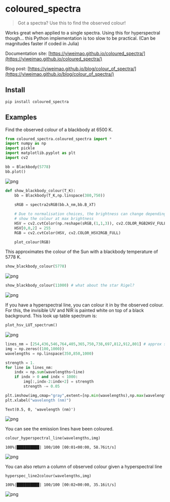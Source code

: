 # coloured_spectra
> Got a spectra? Use this to find the observed colour!


Works great when applied to a single spectra. Using this for hyperspectral though... this Python implementation is too slow to be practical. (Can be magnitudes faster if coded in Julia)

Documentation site: [https://yiweimao.github.io/coloured_spectra/](https://yiweimao.github.io/coloured_spectra/)

Blog post: [https://yiweimao.github.io/blog/colour_of_spectra/](https://yiweimao.github.io/blog/colour_of_spectra/)

## Install

`pip install coloured_spectra`

## Examples

Find the observed colour of a blackbody at 6500 K.

```python
from coloured_spectra.coloured_spectra import *
import numpy as np
import pickle
import matplotlib.pyplot as plt
import cv2

```

```python
bb = Blackbody(5778)
bb.plot()
```


![png](docs/images/output_6_0.png)


```python
def show_blackbody_colour(T_K):
    bb = Blackbody(T_K,np.linspace(380,750))
    
    sRGB = spectra2sRGB(bb.λ_nm,bb.B_λT)

    # Due to normalisation choices, the brightness can change depending on the spectra
    # show the colour at max brightness
    HSV = cv2.cvtColor(np.reshape(sRGB,(1,1,3)), cv2.COLOR_RGB2HSV_FULL)
    HSV[0,0,2] = 255
    RGB = cv2.cvtColor(HSV, cv2.COLOR_HSV2RGB_FULL)

    plot_colour(RGB)
```

This approximates the colour of the Sun with a blackbody temperature of 5778 K.

```python
show_blackbody_colour(5778)
```


![png](docs/images/output_9_0.png)


```python
show_blackbody_colour(11000) # what about the star Rigel?
```


![png](docs/images/output_10_0.png)


If you have a hyperspectral line, you can colour it in by the observed colour. For this, the invisible UV and NIR is painted white on top of a black background. This look up table spectrum is:

```python
plot_hsv_LUT_spectrum()
```


![png](docs/images/output_12_0.png)


```python
lines_nm = [254,436,546,764,405,365,750,738,697,812,912,801] # approx sorted by emission strength
img = np.zeros((100,1000))
wavelengths = np.linspace(350,850,1000)

strength = 1.
for line in lines_nm: 
    indx = np.sum(wavelengths<line)
    if indx > 0 and indx < 1000:
        img[:,indx-2:indx+2] = strength
        strength -= 0.05

plt.imshow(img,cmap="gray",extent=[np.min(wavelengths),np.max(wavelengths),0,np.shape(img)[0]])
plt.xlabel("wavelength (nm)")
```




    Text(0.5, 0, 'wavelength (nm)')




![png](docs/images/output_13_1.png)


You can see the emission lines have been coloured.

```python
colour_hyperspectral_line(wavelengths,img)
```

    100%|██████████| 100/100 [00:01<00:00, 58.76it/s]



![png](docs/images/output_15_1.png)


You can also return a column of observed colour given a hyperspectral line

```python
hyperspec_line2colour(wavelengths,img)
```

    100%|██████████| 100/100 [00:02<00:00, 35.16it/s]



![png](docs/images/output_17_1.png)

